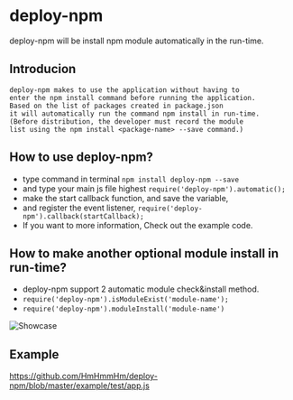 # deploy-npm

deploy-npm will be install npm module automatically in the run-time.

## Introducion

```
deploy-npm makes to use the application without having to
enter the npm install command before running the application.
Based on the list of packages created in package.json
it will automatically run the command npm install in run-time.
(Before distribution, the developer must record the module
list using the npm install <package-name> --save command.)
```

## How to use deploy-npm?

- type command in terminal `npm install deploy-npm --save`
- and type your main js file highest `require('deploy-npm').automatic();`
- make the start callback function, and save the variable,
- and register the event listener, `require('deploy-npm').callback(startCallback);`
- If you want to more information, Check out the example code.

## How to make another optional module install in run-time?

- deploy-npm support 2 automatic module check&install method.
- `require('deploy-npm').isModuleExist('module-name');`
- `require('deploy-npm').moduleInstall('module-name')`

![Showcase](http://i.imgur.com/1UcewPG.gif)

## Example

<https://github.com/HmHmmHm/deploy-npm/blob/master/example/test/app.js>
